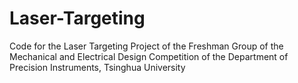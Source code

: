 # Laser-Targeting
Code for the Laser Targeting Project of the Freshman Group of the Mechanical and Electrical Design Competition of the Department of Precision Instruments, Tsinghua University
